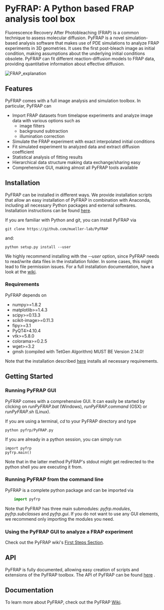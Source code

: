 # PyFRAP: A Python based FRAP analysis tool box 

Fluorescence Recovery After Photobleaching (FRAP) is a common technique to assess molecular diffusion. PyFRAP is a novel simulation-based analysis software that makes use of PDE simulations to analyze FRAP experiments in 3D geometries. It uses the first post-bleach image as initial condition, making assumptions about the underlying initial conditions obsolete. PyFRAP can fit different reaction-diffusion models to FRAP data, providing quantitative information about effective diffusion.

![FRAP_explanation](https://github.com/mueller-lab/PyFRAP/wiki/img/home/frap.png "FRAP explanation")

## Features

PyFRAP comes with a full image analysis and simulation toolbox. In particular, PyFRAP can
- Import FRAP datasets from timelapse experiments and analyze image data with various options such as
	+ image filters
	+ background subtraction
	+ illumination correction
- Simulate the FRAP experiment with exact interpolated initial conditions
- Fit simulated experiment to analyzed data and extract diffusion coefficient
- Statistical analysis of fitting results
- Hierarchical data structure making data exchange/sharing easy
- Comprehensive GUI, making almost all PyFRAP tools available

## Installation

PyFRAP can be installed in different ways. We provide installation scripts that allow an easy installation of PyFRAP in combination with Anaconda, including all necessary Python packages and external softwares. Installation instructions can be found [here](https://github.com/mueller-lab/PyFRAP/wiki/Installation#short).

If you are familiar with Python and git, you can install PyFRAP via 

	git clone https://github.com/mueller-lab/PyFRAP
	
and:

	python setup.py install --user
	
We highly recommend installing with the *--user* option, since PyFRAP needs to read/write data files in the installation folder. In some cases, this might lead to file permission issues. For a full installation documentation, have a look at the [wiki](https://github.com/mueller-lab/PyFRAP/wiki/Installation).

### Requirements

PyFRAP depends on 
- numpy>=1.8.2
- matplotlib>=1.4.3
- scipy>=0.13.3
- scikit-image>=0.11.3
- fipy>=3.1
- PyQT4>4.10.4
- vtk>=5.8.0
- colorama>=0.2.5
- wget>=3.2
- gmsh (compiled with TetGen Algorithm) MUST BE Version 2.14.0!

Note that the installation described [here](https://github.com/mueller-lab/PyFRAP/wiki/Installation#short) installs all necessary requirements.

## Getting Started

### Running PyFRAP GUI

PyFRAP comes with a comprehensive GUI. It can easily be started by clicking on *runPyFRAP.bat* (Windows), *runPyFRAP.command* (OSX) or *runPyFRAP.sh* (Linux). 

If you are using a terminal, *cd* to your PyFRAP directory and type

	python pyfrp/PyFRAP.py

If you are already in a python session, you can simply run 

	import pyfrp
	pyfrp.main()

Note that in the latter method PyFRAP's stdout might get redirected to the python shell you are executing it from.

### Running PyFRAP from the command line

PyFRAP is a complete python package and can be imported via

```python
	import pyfrp
```

Note that PyFRAP has three main submodules: *pyfrp.modules*, *pyfrp.subclasses* and *pyfrp.gui*. If you do not want to use any GUI elements, we recommend only importing the modules you need.

### Using the PyFRAP GUI to analyze a FRAP experiment

Check out the PyFRAP wiki's [First Steps Section](https://github.com/mueller-lab/PyFRAP/wiki/FirstSteps).

## API

PyFRAP is fully documented, allowing easy creation of scripts and extensions of the PyFRAP toolbox. The API of PyFRAP can be found [here](http://pyfrap.readthedocs.org/en/latest/) .

## Documentation

To learn more about PyFRAP, check out the PyFRAP [Wiki](https://github.com/mueller-lab/PyFRAP/wiki).
